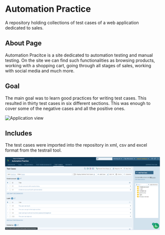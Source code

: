 # Automation Practice

A repository holding collections of test cases of a web application dedicated to sales.

## About Page

Automation Pracitce is a site dedicated to automation testing and manual testing. On the site we can find such functionalities as browsing products, working with a shopping cart, going through all stages of sales, working with social media and much more.

## Goal

The main goal was to learn good practices for writing test cases. This resulted in thirty test cases in six different sections. This was enough to cover some of the negative cases and all the positive ones.

<img alt="Application view" src="https://github.com/Fibibb/Automation-Practice/blob/main/app01.png">

## Includes

The test cases were imported into the repository in xml, csv and excel format from the testrail tool.

<img alt="Testrail view" src="https://github.com/Fibibb/Automation-Practice/blob/main/testrail01.png">

